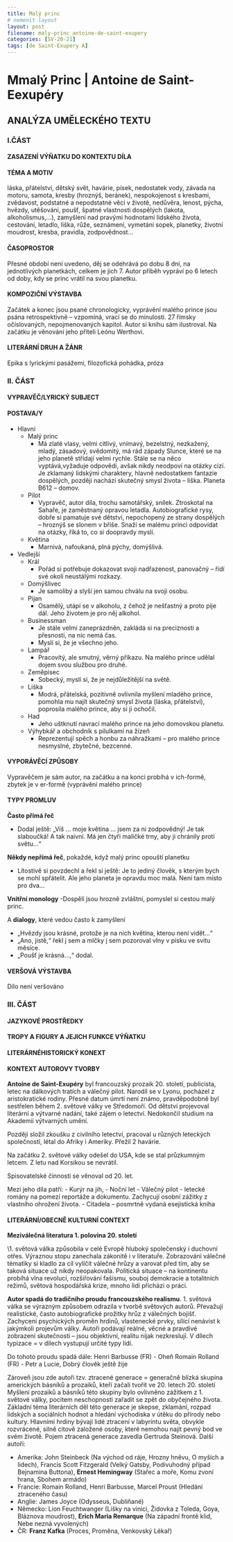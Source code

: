 ```yaml
---
title: Malý princ
# nemenit layout
layout: post
filename: maly-princ_antoine-de-saint-exupery
categories: [SV-20-21]
tags: [de Saint-Exupery A]
---
```


# Mmalý Princ | Antoine de Saint-Eexupéry

## ANALÝZA UMĚLECKÉHO TEXTU

### I.ČÁST

#### ZASAZENÍ VÝŇATKU DO KONTEXTU DÍLA

#### TÉMA A MOTIV

láska, přátelství, dětský svět, havárie, písek, nedostatek vody, závada na motoru, samota, kresby (hroznýš, beránek), nespokojenost s kresbami, zvědavost, podstatné a nepodstatné věci v životě, nedůvěra, lenost, pýcha, hvězdy, utěšování, poušť, špatné vlastnosti dospělých (lakota, alkoholismus,...), zamyšlení nad pravými hodnotami lidského života, cestování, letadlo, liška, růže, seznámení, vymetání sopek, planetky, životní moudrost, kresba, pravidla, zodpovědnost...

#### ČASOPROSTOR

Přesné období není uvedeno, děj se odehrává po dobu 8 dní, na jednotlivých planetkách, celkem je jich 7. Autor příběh vypráví po 6 letech od doby, kdy se princ vrátil na svou planetku.

#### KOMPOZIČNÍ VÝSTAVBA

Začátek a konec jsou psané chronologicky, vyprávění malého prince jsou psána retrospektivně – vzpomíná, vrací se do minulosti. 27 římsky očíslovaných, nepojmenovaných kapitol. Autor si knihu sám ilustroval. Na začátku je věnování jeho příteli Leónu Werthovi.

#### LITERÁRNÍ DRUH A ŽÁNR

Epika s lyrickými pasážemi, filozofická pohádka, próza

### II. ČÁST

#### VYPRAVĚČ/LYRICKÝ SUBJECT

#### POSTAVA/Y

- Hlavní
  - Malý princ
    - Má zlaté vlasy, velmi citlivý, vnímavý, bezelstný, nezkažený, mladý, zásadový, svědomitý, má rád západy Slunce, které se na jeho planetě střídají velmi rychle. Stále se na něco vyptává,vyžaduje odpovědi, avšak nikdy neodpoví na otázky cizí. Je zklamaný lidskými charaktery, hlavně nedostatkem fantazie dospělých, později nachází skutečný smysl života – liška.
      Planeta B612 – domov.
  - Pilot
    - Vypravěč, autor díla, trochu samotářský, snílek. Ztroskotal na Sahaře, je zaměstnaný opravou letadla. Autobiografické rysy, dobře si pamatuje své dětství, nepochopený ze strany dospělých – hroznýš se slonem v břiše. Snaží se malému princi odpovídat na otázky, říká to, co si doopravdy myslí.
  - Květina
    - Marnivá, nafoukaná, plná pýchy, domýšlivá.
- Vedlejší
  - Král
    - Pořád si potřebuje dokazovat svoji nadřazenost, panovačný – řídí své okolí neustálými rozkazy.
  - Domýšlivec
    - Je samolibý a slyší jen samou chválu na svoji osobu.
  - Pijan
    - Osamělý, utápí se v alkoholu, z čehož je nešťastný a proto pije dál. Jeho životem je pro něj alkohol.
  - Businessman
    - Je stále velmi zaneprázdněn, zakládá si na preciznosti a přesnosti, na nic nemá čas.
    - Myslí si, že je všechno jeho.
  - Lampář
    - Pracovitý, ale smutný, věrný příkazu. Na malého prince udělal dojem svou službou pro druhé.
  - Zeměpisec
    - Sobecký, myslí si, že je nejdůležitější na světě.
  - Liška
    - Modrá, přátelská, pozitivně ovlivnila myšlení mladého prince, pomohla mu najít skutečný smysl života (láska, přátelství), poprosila malého prince, aby si ji ochočil.
  - Had
    - Jeho uštknutí navrací malého prince na jeho domovskou planetu.
  - Výhybkář a obchodník s pilulkami na žízeň
    - Reprezentují spěch a honbu za náhražkami – pro malého prince nesmyslné, zbytečné, bezcenné.

#### VYPORÁVĚCÍ ZPŮSOBY

Vypravěčem je sám autor, na začátku a na konci probíhá v ich-formě, zbytek je v er-formě (vyprávění malého prince)

#### TYPY PROMLUV

**Často přímá řeč**

- Dodal ještě: „Víš ... moje květina ... jsem za ni zodpovědný! Je tak slaboučká! A tak naivní. Má jen čtyři maličké trny, aby ji chránily proti světu...“

**Někdy nepřímá řeč**, pokaždé, když malý princ opouští planetku

- Lítostivě si povzdechl a řekl si ještě: Je to jediný člověk, s kterým bych se mohl spřátelit. Ale jeho planeta je opravdu moc malá. Není tam místo pro dva...

**Vnitřní monology**
-Dospělí jsou hrozně zvláštní, pomyslel si cestou malý princ.

A **dialogy**, které vedou často k zamyšlení

- „Hvězdy jsou krásné, protože je na nich květina, kterou není vidět...“
- „Ano, jistě,“ řekl j sem a mlčky j sem pozoroval vlny v písku ve svitu měsíce.
- „Poušť je krásná...,“ dodal.

#### VERŠOVÁ VÝSTAVBA

Dílo není veršováno

### III. ČÁST

#### JAZYKOVÉ PROSTŘEDKY

#### TROPY A FIGURY A JEJICH FUNKCE VÝŇATKU

#### LITERÁRNÉHISTORICKÝ KONEXT

#### KONTEXT AUTOROVY TVORBY

**Antoine de Saint-Exupéry** byl francouzský prozaik 20. století, publicista, letec na dálkových tratích a válečný pilot. Narodil se v Lyonu, pocházel z aristokratické rodiny. Přesné datum úmrtí není známo, pravděpodobně byl sestřelen během 2. světové války ve Středomoří. Od dětství projevoval literární a výtvarné nadání, také zájem o letectví. Nedokončil studium na Akademii výtvarných umění.

Později složil zkoušku z civilního letectví, pracoval u různých leteckých společností, létal do Afriky i Ameriky. Přežil 2 havárie.

Na začátku 2. světové války odešel do USA, kde se stal průzkumným letcem. Z letu nad Korsikou se nevrátil.

Spisovatelské činnosti se věnoval od 20. let.

Mezi jeho díla patří: - Kurýr na jih, - Noční let - Válečný pilot - letecké romány na pomezí reportáže a dokumentu. Zachycují osobní zážitky z vlastního ohrožení života. - Citadela – posmrtně vydaná esejistická kniha

#### LITERÁRNÍ/OBECNĚ KULTURNÍ CONTEXT

**Meziválečná literatura 1. polovina 20. století**

\1. světová válka způsobila v celé Evropě hluboký společenský i duchovní otřes. Výraznou stopu zanechala zákonitě i v literatuře. Zobrazování válečné tématiky si kladlo za cíl vylíčit válečné hrůzy a varovat před tím, aby se taková situace už nikdy neopakovala.
Politická situace – na kontinentu probíhá vlna revolucí, rozšiřování fašismu, souboj demokracie a totalitních režimů, světová hospodářská krize, mnoho lidí přichází o práci.

**Autor spadá do tradičního proudu francouzského realismu**. 1. světová válka se výrazným způsobem odrazila v tvorbě světových autorů.
Převažují realistické, často autobiografické prožitky hrůz z válečných bojišť. Zachycení psychických proměn hrdinů, vlastenecké prvky, sílící nenávist k jakýmkoli projevům války.
Autoři podávají reálné, věcné a pravdivé zobrazení skutečnosti – jsou objektivní, realitu nijak nezkreslují.
V dílech typizace = v dílech vystupují určité typy lidí.

Do tohoto proudu spadá dále:
Henri Barbusse (FR) - Oheň
Romain Rolland (FR) - Petr a Lucie, Dobrý člověk ještě žije

Zároveň jsou zde autoři tzv. ztracené generace
= generačně blízká skupina amerických básníků a prozaiků, kteří začali tvořit ve 20. letech 20. století
Myšlení prozaiků a básníků této skupiny bylo ovlivněno zážitkem z 1. světové války, pocitem neschopnosti zařadit se zpět do obyčejného života.
Základní téma literárních děl této generace je skepse, zklamání, rozpad lidských a sociálních hodnot a hledání východiska v útěku do přírody nebo kultury. Hlavními hrdiny bývají lidé ztracení v labyrintu světa, obvykle rozvrácené, silně citově založené osoby, které nemohou najít pevný bod ve svém životě.
Pojem ztracená generace zavedla Gertruda Steinová.
Další autoři:

- Amerika: John Steinbeck (Na východ od ráje, Hrozny hněvu, O myších a lidech), Francis Scott Fitzgerald (Velký Gatsby, Podivuhodný případ Bejnamina Buttona), **Ernest Hemingway** (Stařec a moře, Komu zvoní hrana, Sbohem armádo)
- Francie: Romain Rolland, Henri Barbusse, Marcel Proust (Hledání ztraceného času)
- Anglie: James Joyce (Odysseus, Dubliňané)
- Německo: Lion Feuchtwanger (Lišky na vinici, Židovka z Toleda, Goya, Bláznova moudrost), **Erich Maria Remarque** (Na západní frontě klid, Nebe nezná vyvolených)
- ČR: **Franz Kafka** (Proces, Proměna, Venkovský Lékař)

